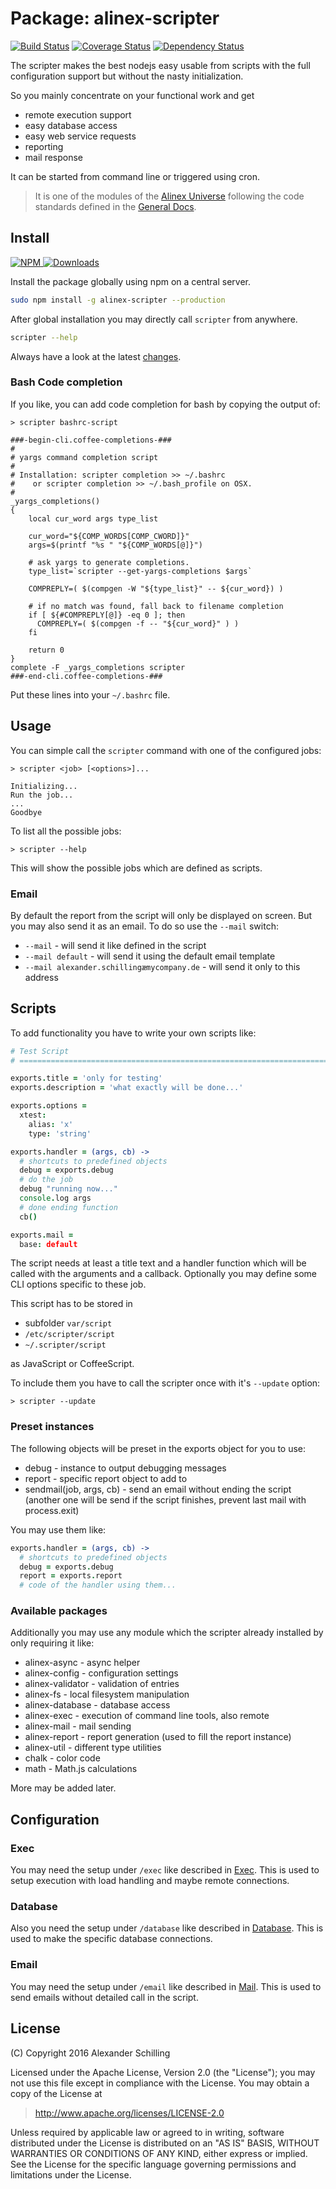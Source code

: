 Package: alinex-scripter
=================================================

[![Build Status](https://travis-ci.org/alinex/node-scripter.svg?branch=master)](https://travis-ci.org/alinex/node-scripter)
[![Coverage Status](https://coveralls.io/repos/alinex/node-scripter/badge.png?branch=master)](https://coveralls.io/r/alinex/node-scripter?branch=master)
[![Dependency Status](https://gemnasium.com/alinex/node-scripter.png)](https://gemnasium.com/alinex/node-scripter)

The scripter makes the best nodejs easy usable from scripts with the full configuration
support but without the nasty initialization.

So you mainly concentrate on your functional work and get

- remote execution support
- easy database access
- easy web service requests
- reporting
- mail response

It can be started from command line or triggered using cron.

> It is one of the modules of the [Alinex Universe](http://alinex.github.io/code.html)
> following the code standards defined in the [General Docs](http://alinex.github.io/develop).


Install
-------------------------------------------------

[![NPM](https://nodei.co/npm/alinex-scripter.png?downloads=true&downloadRank=true&stars=true)
 ![Downloads](https://nodei.co/npm-dl/alinex-scripter.png?months=9&height=3)
](https://www.npmjs.com/package/alinex-scripter)

Install the package globally using npm on a central server.

``` sh
sudo npm install -g alinex-scripter --production
```

After global installation you may directly call `scripter` from anywhere.

``` sh
scripter --help
```

Always have a look at the latest [changes](Changelog.md).

### Bash Code completion

If you like, you can add code completion for bash by copying the output of:

``` text
> scripter bashrc-script

###-begin-cli.coffee-completions-###
#
# yargs command completion script
#
# Installation: scripter completion >> ~/.bashrc
#    or scripter completion >> ~/.bash_profile on OSX.
#
_yargs_completions()
{
    local cur_word args type_list

    cur_word="${COMP_WORDS[COMP_CWORD]}"
    args=$(printf "%s " "${COMP_WORDS[@]}")

    # ask yargs to generate completions.
    type_list=`scripter --get-yargs-completions $args`

    COMPREPLY=( $(compgen -W "${type_list}" -- ${cur_word}) )

    # if no match was found, fall back to filename completion
    if [ ${#COMPREPLY[@]} -eq 0 ]; then
      COMPREPLY=( $(compgen -f -- "${cur_word}" ) )
    fi

    return 0
}
complete -F _yargs_completions scripter
###-end-cli.coffee-completions-###
```

Put these lines into your `~/.bashrc` file.


Usage
-------------------------------------------------

You can simple call the `scripter` command with one of the configured jobs:

    > scripter <job> [<options>]...

    Initializing...
    Run the job...
    ...
    Goodbye

To list all the possible jobs:

    > scripter --help

This will show the possible jobs which are defined as scripts.

### Email

By default the report from the script will only be displayed on screen. But you
may also send it as an email. To do so use the `--mail` switch:

- `--mail` - will send it like defined in the script
- `--mail default` - will send it using the default email template
- `--mail alexander.schillingæmycompany.de` - will send it only to this address


Scripts
-------------------------------------------------
To add functionality you have to write your own scripts like:

``` coffee
# Test Script
# ========================================================================

exports.title = 'only for testing'
exports.description = 'what exactly will be done...'

exports.options =
  xtest:
    alias: 'x'
    type: 'string'

exports.handler = (args, cb) ->
  # shortcuts to predefined objects
  debug = exports.debug
  # do the job
  debug "running now..."
  console.log args
  # done ending function
  cb()

exports.mail =
  base: default
```

The script needs at least a title text and a handler function which will
be called with the arguments and a callback. Optionally you may define some CLI
options specific to these job.

This script has to be stored in

- subfolder `var/script`
- `/etc/scripter/script`
- `~/.scripter/script`

as JavaScript or CoffeeScript.

To include them you have to call the scripter once with it's `--update` option:

    > scripter --update


### Preset instances

The following objects will be preset in the exports object for you to use:

- debug - instance to output debugging messages
- report - specific report object to add to
- sendmail(job, args, cb) - send an email without ending the script
  (another one will be send if the script finishes, prevent last mail with
  process.exit)

You may use them like:

``` coffee
exports.handler = (args, cb) ->
  # shortcuts to predefined objects
  debug = exports.debug
  report = exports.report
  # code of the handler using them...
```

### Available packages

Additionally you may use any module which the scripter already installed by only
requiring it like:

- alinex-async - async helper
- alinex-config - configuration settings
- alinex-validator - validation of entries
- alinex-fs - local filesystem manipulation
- alinex-database - database access
- alinex-exec - execution of command line tools, also remote
- alinex-mail - mail sending
- alinex-report - report generation (used to fill the report instance)
- alinex-util - different type utilities
- chalk - color code
- math - Math.js calculations

More may be added later.


Configuration
-------------------------------------------------

### Exec

You may need the setup under `/exec` like described in
[Exec](http://alinex.github.io/node-exec).
This is used to setup execution with load handling and maybe remote connections.

### Database

Also you need the setup under `/database` like described in
[Database](http://alinex.github.io/node-database).
This is used to make the specific database connections.

### Email

You may need the setup under `/email` like described in
[Mail](http://alinex.github.io/node-mail).
This is used to send emails without detailed call in the script.


License
-------------------------------------------------

(C) Copyright 2016 Alexander Schilling

Licensed under the Apache License, Version 2.0 (the "License");
you may not use this file except in compliance with the License.
You may obtain a copy of the License at

>  <http://www.apache.org/licenses/LICENSE-2.0>

Unless required by applicable law or agreed to in writing, software
distributed under the License is distributed on an "AS IS" BASIS,
WITHOUT WARRANTIES OR CONDITIONS OF ANY KIND, either express or implied.
See the License for the specific language governing permissions and
limitations under the License.
